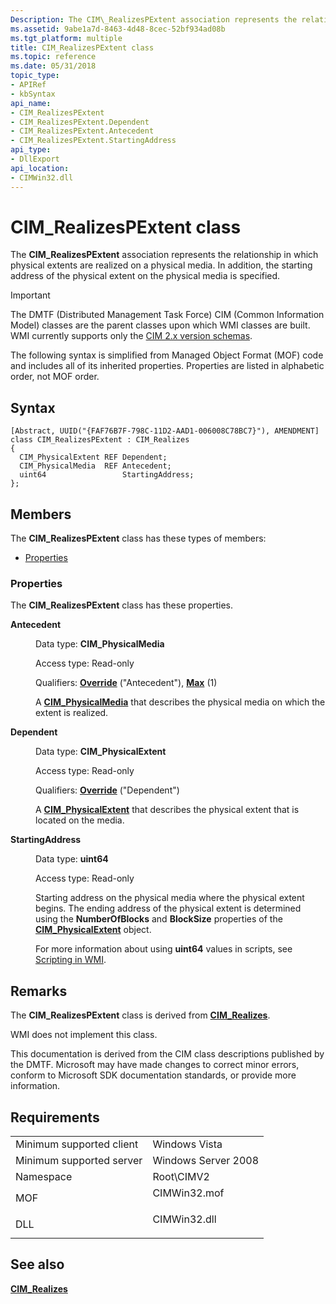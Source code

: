 ```yaml
---
Description: The CIM\_RealizesPExtent association represents the relationship in which physical extents are realized on a physical media. In addition, the starting address of the physical extent on the physical media is specified.
ms.assetid: 9abe1a7d-8463-4d48-8cec-52bf934ad08b
ms.tgt_platform: multiple
title: CIM_RealizesPExtent class
ms.topic: reference
ms.date: 05/31/2018
topic_type: 
- APIRef
- kbSyntax
api_name: 
- CIM_RealizesPExtent
- CIM_RealizesPExtent.Dependent
- CIM_RealizesPExtent.Antecedent
- CIM_RealizesPExtent.StartingAddress
api_type: 
- DllExport
api_location: 
- CIMWin32.dll
---
```


# CIM\_RealizesPExtent class

The **CIM\_RealizesPExtent** association represents the relationship in which physical extents are realized on a physical media. In addition, the starting address of the physical extent on the physical media is specified.

> [!IMPORTANT]
> The DMTF (Distributed Management Task Force) CIM (Common Information Model) classes are the parent classes upon which WMI classes are built. WMI currently supports only the [CIM 2.x version schemas](https://dmtf.org/standards/cim/schemas).

 

The following syntax is simplified from Managed Object Format (MOF) code and includes all of its inherited properties. Properties are listed in alphabetic order, not MOF order.

## Syntax

``` syntax
[Abstract, UUID("{FAF76B7F-798C-11D2-AAD1-006008C78BC7}"), AMENDMENT]
class CIM_RealizesPExtent : CIM_Realizes
{
  CIM_PhysicalExtent REF Dependent;
  CIM_PhysicalMedia  REF Antecedent;
  uint64                 StartingAddress;
};
```

## Members

The **CIM\_RealizesPExtent** class has these types of members:

-   [Properties](#properties)

### Properties

The **CIM\_RealizesPExtent** class has these properties.

<dl> <dt>

**Antecedent**
</dt> <dd> <dl> <dt>

Data type: **CIM\_PhysicalMedia**
</dt> <dt>

Access type: Read-only
</dt> <dt>

Qualifiers: [**Override**](https://docs.microsoft.com/windows/desktop/WmiSdk/standard-qualifiers) ("Antecedent"), [**Max**](https://docs.microsoft.com/windows/desktop/WmiSdk/standard-qualifiers) (1)
</dt> </dl>

A [**CIM\_PhysicalMedia**](cim-physicalmedia.md) that describes the physical media on which the extent is realized.

</dd> <dt>

**Dependent**
</dt> <dd> <dl> <dt>

Data type: **CIM\_PhysicalExtent**
</dt> <dt>

Access type: Read-only
</dt> <dt>

Qualifiers: [**Override**](https://docs.microsoft.com/windows/desktop/WmiSdk/standard-qualifiers) ("Dependent")
</dt> </dl>

A [**CIM\_PhysicalExtent**](cim-physicalextent.md) that describes the physical extent that is located on the media.

</dd> <dt>

**StartingAddress**
</dt> <dd> <dl> <dt>

Data type: **uint64**
</dt> <dt>

Access type: Read-only
</dt> </dl>

Starting address on the physical media where the physical extent begins. The ending address of the physical extent is determined using the **NumberOfBlocks** and **BlockSize** properties of the [**CIM\_PhysicalExtent**](cim-physicalextent.md) object.

For more information about using **uint64** values in scripts, see [Scripting in WMI](https://docs.microsoft.com/windows/desktop/WmiSdk/creating-a-wmi-script).

</dd> </dl>

## Remarks

The **CIM\_RealizesPExtent** class is derived from [**CIM\_Realizes**](cim-realizes.md).

WMI does not implement this class.

This documentation is derived from the CIM class descriptions published by the DMTF. Microsoft may have made changes to correct minor errors, conform to Microsoft SDK documentation standards, or provide more information.

## Requirements



|                                     |                                                                                         |
|-------------------------------------|-----------------------------------------------------------------------------------------|
| Minimum supported client<br/> | Windows Vista<br/>                                                                |
| Minimum supported server<br/> | Windows Server 2008<br/>                                                          |
| Namespace<br/>                | Root\\CIMV2<br/>                                                                  |
| MOF<br/>                      | <dl> <dt>CIMWin32.mof</dt> </dl> |
| DLL<br/>                      | <dl> <dt>CIMWin32.dll</dt> </dl> |



## See also

<dl> <dt>

[**CIM\_Realizes**](cim-realizes.md)
</dt> </dl>

 

 




